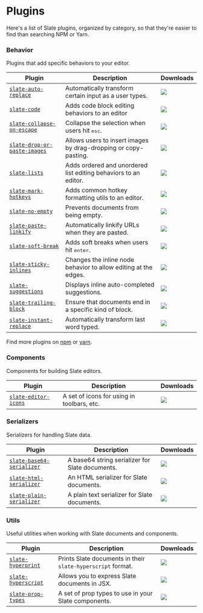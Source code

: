 # Plugins

Here's a list of Slate plugins, organized by category, so that they're easier to find than searching NPM or Yarn.

### Behavior

Plugins that add specific behaviors to your editor.

| **Plugin**                                                                                | **Description**                                                 | **Downloads**                                                                         |
| ----------------------------------------------------------------------------------------- | --------------------------------------------------------------- | ------------------------------------------------------------------------------------- |
| [`slate-auto-replace`](https://yarnpkg.com/en/package/slate-auto-replace)                 | Automatically transform certain input as a user types.          | ![](https://img.shields.io/npm/dm/slate-auto-replace.svg?maxAge=3600&label=⬇)         |
| [`slate-code`](https://yarnpkg.com/en/package/@convertkit/slate-code)                     | Adds code block editing behaviors to an editor                  | ![](https://img.shields.io/npm/dm/@convertkit/slate-code.svg?maxAge=3600&label=⬇)     |
| [`slate-collapse-on-escape`](https://yarnpkg.com/en/package/slate-collapse-on-escape)     | Collapse the selection when users hit <kbd>esc</kbd>.           | ![](https://img.shields.io/npm/dm/slate-collapse-on-escape.svg?maxAge=3600&label=⬇)   |
| [`slate-drop-or-paste-images`](https://yarnpkg.com/en/package/slate-drop-or-paste-images) | Allows users to insert images by drag-dropping or copy-pasting. | ![](https://img.shields.io/npm/dm/slate-drop-or-paste-images.svg?maxAge=3600&label=⬇) |
| [`slate-lists`](https://yarnpkg.com/en/package/@convertkit/slate-lists)                   | Adds ordered and unordered list editing behaviors to an editor. | ![](https://img.shields.io/npm/dm/@convertkit/slate-lists.svg?maxAge=3600&label=⬇)    |
| [`slate-mark-hotkeys`](https://yarnpkg.com/en/package/slate-mark-hotkeys)                 | Adds common hotkey formatting utils to an editor.               | ![](https://img.shields.io/npm/dm/slate-mark-hotkeys.svg?maxAge=3600&label=⬇)         |
| [`slate-no-empty`](https://yarnpkg.com/en/package/slate-no-empty)                         | Prevents documents from being empty.                            | ![](https://img.shields.io/npm/dm/slate-no-empty.svg?maxAge=3600&label=⬇)             |
| [`slate-paste-linkify`](https://yarnpkg.com/en/package/slate-paste-linkify)               | Automatically linkify URLs when they are pasted.                | ![](https://img.shields.io/npm/dm/slate-paste-linkify.svg?maxAge=3600&label=⬇)        |
| [`slate-soft-break`](https://yarnpkg.com/en/package/slate-soft-break)                     | Adds soft breaks when users hit <kbd>enter</kbd>.               | ![](https://img.shields.io/npm/dm/slate-soft-break.svg?maxAge=3600&label=⬇)           |
| [`slate-sticky-inlines`](https://yarnpkg.com/en/package/slate-sticky-inlines)             | Changes the inline node behavior to allow editing at the edges. | ![](https://img.shields.io/npm/dm/slate-sticky-inlines.svg?maxAge=3600&label=⬇)       |
| [`slate-suggestions`](https://yarnpkg.com/en/package/slate-suggestions)                   | Displays inline auto-completed suggestions.                     | ![](https://img.shields.io/npm/dm/slate-suggestions.svg?maxAge=3600&label=⬇)          |
| [`slate-trailing-block`](https://yarnpkg.com/en/package/slate-trailing-block)             | Ensure that documents end in a specific kind of block.          | ![](https://img.shields.io/npm/dm/slate-trailing-block.svg?maxAge=3600&label=⬇)       |
| [`slate-instant-replace`](https://www.npmjs.com/package/slate-instant-replace)            | Automatically transform last word typed.                        | ![](https://img.shields.io/npm/dm/slate-instant-replace.svg?maxAge=3600&label=⬇)      |

Find more plugins on [npm](https://www.npmjs.com/search?q=slate%20plugin&page=0&perPage=20) or [yarn](https://yarnpkg.com/en/packages?q=slate%20plugin&p=1).

### Components

Components for building Slate editors.

| **Plugin**                                                                | **Description**                            | **Downloads**                                                                 |
| ------------------------------------------------------------------------- | ------------------------------------------ | ----------------------------------------------------------------------------- |
| [`slate-editor-icons`](https://yarnpkg.com/en/package/slate-editor-icons) | A set of icons for using in toolbars, etc. | ![](https://img.shields.io/npm/dm/slate-editor-icons.svg?maxAge=3600&label=⬇) |

### Serializers

Serializers for handling Slate data.

| **Plugin**                                                                          | **Description**                                 | **Downloads**                                                                      |
| ----------------------------------------------------------------------------------- | ----------------------------------------------- | ---------------------------------------------------------------------------------- |
| [`slate-base64-serializer`](https://yarnpkg.com/en/package/slate-base64-serializer) | A base64 string serializer for Slate documents. | ![](https://img.shields.io/npm/dm/slate-base64-serializer.svg?maxAge=3600&label=⬇) |
| [`slate-html-serializer`](https://yarnpkg.com/en/package/slate-html-serializer)     | An HTML serializer for Slate documents.         | ![](https://img.shields.io/npm/dm/slate-html-serializer.svg?maxAge=3600&label=⬇)   |
| [`slate-plain-serializer`](https://yarnpkg.com/en/package/slate-plain-serializer)   | A plain text serializer for Slate documents.    | ![](https://img.shields.io/npm/dm/slate-plain-serializer.svg?maxAge=3600&label=⬇)  |

### Utils

Useful utilities when working with Slate documents and components.

| **Plugin**                                                              | **Description**                                             | **Downloads**                                                                |
| ----------------------------------------------------------------------- | ----------------------------------------------------------- | ---------------------------------------------------------------------------- |
| [`slate-hyperprint`](https://yarnpkg.com/en/package/slate-hyperprint)   | Prints Slate documents in their `slate-hyperscript` format. | ![](https://img.shields.io/npm/dm/slate-hyperprint.svg?maxAge=3600&label=⬇)  |
| [`slate-hyperscript`](https://yarnpkg.com/en/package/slate-hyperscript) | Allows you to express Slate documents in JSX.               | ![](https://img.shields.io/npm/dm/slate-hyperscript.svg?maxAge=3600&label=⬇) |
| [`slate-prop-types`](https://yarnpkg.com/en/package/slate-prop-types)   | A set of prop types to use in your Slate components.        | ![](https://img.shields.io/npm/dm/slate-prop-types.svg?maxAge=3600&label=⬇)  |
